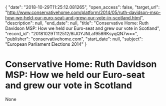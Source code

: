{
  "date": "2018-10-29T11:25:12.081265", 
  "open_access": false, 
  "target_url": "http://www.conservativehome.com/platform/2014/05/ruth-davidson-msp-how-we-held-our-euro-seat-and-grew-our-vote-in-scotland.html", 
  "description": null, 
  "end_date": null, 
  "title": "Conservative Home: Ruth Davidson MSP: How we held our Euro-seat and grew our vote in Scotland", 
  "record_id": "20181029T112512/8lJOYJNLaf958RKsyqQN7w==", 
  "publisher": "conservativehome.com", 
  "start_date": null, 
  "subject": "European Parliament Elections 2014"
}

# Conservative Home: Ruth Davidson MSP: How we held our Euro-seat and grew our vote in Scotland

None